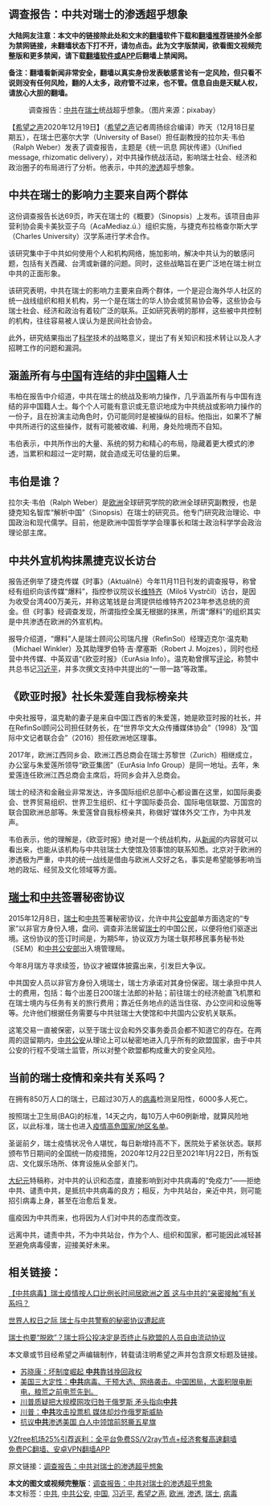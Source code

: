  <h2>调查报告：中共对瑞士的渗透超乎想象</h2> <p class="notice"><b>大陆网友注意：本文中的链接除此处和文末的<a href="https://github.com/bannedbook/fanqiang" >翻墙</a>软件下载和<a href="https://github.com/killgcd/justmysocks/blob/master/README.md">翻墙推荐</a>链接外全部为禁网链接，未翻墙状态下打不开，请勿点击。此为文字版禁闻，欲看图文视频完整版和更多禁闻，请下载<a href="https://github.com/bannedbook/fanqiang">翻墙软件或APP</a>后翻墙上禁闻网。</p><p>备注：翻墙看新闻非常安全，翻墙以真实身份发表敏感言论有一定风险，但只看不说则没有任何风险，翻的人太多，政府管不过来，也不管。信息自由是天赋人权，请放心大胆的翻墙。</b></p>  <div class="entry"> <figure><figcaption>调查报告：<a href="https://www.bannedbook.org/bnews/tag/%e4%b8%ad%e5%85%b1/" class="st_tag internal_tag" rel="tag" title="标签 中共 下的日志">中共</a>在<a href="https://www.bannedbook.org/bnews/tag/%e7%91%9e%e5%a3%ab/" class="st_tag internal_tag" rel="tag" title="标签 瑞士 下的日志">瑞士</a>统战超乎想象。（图片来源：pixabay）</figcaption></figure> <p>【<span class='wp_keywordlink_affiliate'><a href="https://www.soundofhope.org" title="希望之声" target="_blank">希望之声</a></span>2020年12月19日】（<a href="https://www.bannedbook.org/bnews/tag/%e5%b8%8c%e6%9c%9b%e4%b9%8b%e5%a3%b0/" class="st_tag internal_tag" rel="tag" title="标签 希望之声 下的日志">希望之声</a>记者周扬综合编译）昨天（12月18日星期五），在瑞士巴塞尔大学（University of Basel）担任副教授的拉尔夫·韦伯（Ralph Weber）发表了调查报告，主题是《统一讯息 网状传递》（Unified message, rhizomatic delivery），对中共操作统战活动，影响瑞士社会、经济和政治圈子的布局进行了分析。他表示，中共的<a href="https://www.bannedbook.org/bnews/tag/%E6%B8%97%E9%80%8F/" class="st_tag internal_tag" rel="tag" title="标签 渗透 下的日志">渗透</a>超乎想象。</p> <h2><strong>中共在瑞士的影响力主要来自两个群体</strong></h2> <p>这份调查报告长达69页，昨天在瑞士的《概要》（Sinopsis）上发布。该项目由非营利协会奥卡美狄亚子乌（AcaMediaz.ú.）组织实施，与捷克布拉格查尔斯大学（Charles University）汉学系进行学术合作。</p> <p>该研究集中于中共如何使用个人和机构网络，施加影响，解决中共认为的敏感问题，包括有关西藏、台湾或新疆的问题。同时，这些战略旨在更广泛地在瑞士树立中共的正面形象。</p> <p>该研究表明，中共在瑞士的影响力主要来自两个群体，一个是迎合海外华人社区的统一战线组织和相关机构，另一个是在瑞士的华人协会或贸易协会等，这些协会与瑞士社会、经济和政治有着较广泛的联系。正如研究表明的那样，这些被中共控制的机构，往往容易被人误认为是民间社会协会。</p> <p>此外，研究结果指出了<span class='wp_keywordlink'><a href="https://www.bannedbook.org/forum11/topic309.html" title="禁片：“科学”的棍子" target="_blank">科学</a></span>技术的战略意义，提出了有关知识和技术转让以及人才招聘工作的问题和漏洞。</p> <h2><strong>涵盖所有与<span class='wp_keywordlink_affiliate'><a href="https://www.bannedbook.org/" title="中国" target="_blank">中国</a></span>有连结的非<a href="https://www.bannedbook.org/bnews/tag/%E4%B8%AD%E5%9B%BD/" class="st_tag internal_tag" rel="tag" title="标签 中国 下的日志">中国</a>籍人士</strong></h2> <p>韦柏在报告中介绍道，中共在瑞士的统战及影响力操作，几乎涵盖所有与中国有连结的非中国籍人士。每个个人可能有意识或无意识地成为中共统战或影响力操作的一份子，且在扮演主动角色时，仍可能同时是被操纵的目标。他指出，如果不了解中共所进行的这些操作，就有可能被收编、利用，身处险境而不自知。</p> <p>韦伯表示，中共所作出的大量、系统的努力和精心的布局，隐藏着更大模式的渗透，当累积和超过一定时期，就会造成无可估量的后果。</p>  <h2><strong>韦伯是谁？</strong></h2> <p>拉尔夫·韦伯（Ralph Weber）是<a href="https://www.bannedbook.org/bnews/tag/%e6%ac%a7%e6%b4%b2/" class="st_tag internal_tag" rel="tag" title="标签 欧洲 下的日志">欧洲</a>全球研究学院的欧洲全球研究副教授，也是捷克知名智库“解析中国”（Sinopsis）在瑞士的研究员。他专门研究政治理论、中国政治和现代儒学。目前，他是欧洲中国哲学学会理事长和瑞士政治科学学会政治理论部主席。</p> <h2><strong>中共外宣机构抹黑捷克议长访台</strong></h2> <p>报告还例举了捷克传媒《时事》（Aktuálně）今年11月11日刊发的调查报导，称曾经有组织向该传媒“爆料”，指控参议院议长<a href="https://www.epochtimes.com/gb/tag/%E7%BB%B4%E7%89%B9%E9%BD%90.html">维特齐</a>（Miloš Vystrčil）访台，是因为收受台湾400万美元，并称这笔钱是台湾提供给维特齐2023年参选总统的资金。但《时事》经调查发现，所谓指控全属无根据的抹黑，所谓“爆料”的组织其实是中共渗透在欧洲的外宣机构。</p> <p>报导介绍道，“爆料”人是瑞士顾问公司瑞凡搜（RefinSol）经理迈克尔·温克勒（Michael Winkler）及其助理罗伯特·吉·摩塞斯（Robert J. Mojzes），同时也经营中共传媒、中英双语“《欧亚时报》（EurAsia Info）。温克勒曾撰写<span class='wp_keywordlink_affiliate'><a href="https://www.bannedbook.org/bnews/comments/" title="新闻评论" target="_blank">评论</a></span>，称赞中共总书记<a href="https://www.bannedbook.org/bnews/tag/%e4%b9%a0%e8%bf%91%e5%b9%b3/" class="st_tag internal_tag" rel="tag" title="标签 习近平 下的日志">习近平</a>，并多次撰文支持中共提出的“一带一路”等政策。</p> <h2><strong>《欧亚时报》社长朱爱莲自我标榜亲共</strong></h2> <p>中央社报导，温克勒的妻子是来自中国江西省的朱爱莲，她是欧亚时报的社长，并在RefinSol顾问公司担任财务长，在“世界华文大众传播媒体协会”（1998）及“国际中文记者联合会”（2016）担任欧洲地区理事。</p> <p>2017年，欧洲江西同乡会、欧洲江西总商会在瑞士苏黎世（Zurich）相继成立，办公室与朱爱莲所领导“欧亚集团”（EurAsia Info Group）是同一地址。去年，朱爱莲连任欧洲江西总商会主席后，将同乡会并入总商会。</p> <p>瑞士的经济和金融业非常发达，许多国际组织总部中心都设置在这里，如国际奥委会、世界贸易组织、世界卫生组织、红十字国际委员会、国际电信联盟、万国宫的联合国欧洲总部等。朱爱莲曾自我标榜亲共，称做好‘媒体外交’工作，为中共发声。</p> <p>韦伯表示，他的理解是，《欧亚时报》绝对是一个统战机构，从<span class='wp_keywordlink_affiliate'><a href="https://www.bannedbook.org/" title="新闻">新闻</a></span>的内容就可以看出来，也能从该机构与中共驻瑞士大使馆及领事馆的联系知悉。北京对于欧洲的渗透极为严重，中共的统一战线是借由与欧洲人交好之名，事实是希望能够影响当地的政坛、经贸及文化领域等方面。</p>  <h2><strong><a href="https://www.epochtimes.com/gb/tag/%E7%91%9E%E5%A3%AB.html">瑞士</a>和<a href="https://www.epochtimes.com/gb/tag/%E4%B8%AD%E5%85%B1.html">中共</a>签署秘密协议</strong></h2> <p>2015年12月8日，<a href="https://www.epochtimes.com/gb/tag/%E7%91%9E%E5%A3%AB.html">瑞士</a>和<a href="https://www.epochtimes.com/gb/tag/%E4%B8%AD%E5%85%B1.html">中共</a>签署秘密协议，允许中共<a href="https://www.epochtimes.com/gb/tag/%E5%85%AC%E5%AE%89%E9%83%A8.html">公安部</a>单方面选定的“专家”以非官方身份入境，盘问、调查非法居留<a href="https://www.epochtimes.com/gb/tag/%E7%91%9E%E5%A3%AB.html">瑞士</a>的中国公民，以便将他们驱逐出境。这份协议的签订时间是，为期5年，协议双方为瑞士联邦移民事务秘书处（SEM）和<a href="https://www.epochtimes.com/gb/tag/%E4%B8%AD%E5%85%B1.html">中共</a><a href="https://www.epochtimes.com/gb/tag/%E5%85%AC%E5%AE%89%E9%83%A8.html">公安部</a>出入境管理局。</p> <p>今年8月瑞方寻求续签，协议才被媒体披露出来，引发巨大争议。</p> <p>中共国安人员以非官方身份入境瑞士，瑞士方承诺对其身份保密。瑞士承担中共人士的费用，包括：每个出差日200瑞士法郎的补贴；前往瑞士的经济舱直飞机票和在瑞士境内与任务有关的旅行费用；靠近任务地点的适当住宿、办公空间和设施等等。允许他们根据任务需要与中共驻瑞士大使馆和中共国内公安机关联系。</p> <p>这笔交易一直被保密，以至于瑞士议会和外交事务委员会都不知道它的存在。在两周的逗留期内，<a href="https://www.bannedbook.org/bnews/tag/%E4%B8%AD%E5%85%B1%E5%85%AC%E5%AE%89/" class="st_tag internal_tag" rel="tag" title="标签 中共公安 下的日志">中共公安</a>从理论上可以秘密地进入几乎所有的欧盟国家，由于中共公安的行程不受瑞士监管，所以对整个欧盟都构成重大的安全风险。</p> <h2><strong>当前的瑞士疫情和亲共有关系吗？</strong></h2> <p>在拥有850万人口的瑞士，已超过30万人的<a href="https://www.bannedbook.org/bnews/tag/%e7%97%85%e6%af%92/" class="st_tag internal_tag" rel="tag" title="标签 病毒 下的日志">病毒</a>检测呈阳性，6000多人死亡。</p> <p>按照瑞士卫生局(BAG)的标准，14天之内，每10万人中60例新增，就算风险地区，以此标准，瑞士也进入<a href="https://www.bag.admin.ch/bag/de/home/krankheiten/ausbrueche-epidemien-pandemien/aktuelle-ausbrueche-epidemien/novel-cov/empfehlungen-fuer-reisende/quarantaene-einreisende.html" target="_blank">疫情高危国家/地区名单</a>。</p> <p>圣诞前夕，瑞士疫情状况令人堪忧，每日新增持高不下，医院处于紧张状态。联邦颁布节日期间的全国统一防疫措施，2020年12月22日至2021年1月22日，所有饭店、文化娱乐场所、体育设施从全部关门。</p>  <p><span class='wp_keywordlink_affiliate'><a href="http://www.epochtimes.com/" title="大纪元" target="_blank">大纪元</a></span>特稿称，对中共的认识和态度，直接影响到对中共病毒的“免疫力”——拒绝中共、谴责中共，是抵抗中共病毒的良方；相反，为中共站台，亲近中共，则可能招引病毒上身，甚至在治愈后复发。</p> <p>瘟疫因为中共而来，也将因为人们对中共的态度而改变。</p> <p>远离中共，谴责中共，不为中共站台，作为个人、组织和国家，都可能因此减轻甚至避免病毒侵害，迎接美好未来。</p> <h2><strong>相关链接：</strong></h2> <p><a href="https://www.soundofhope.org/post/363331">【中共病毒】瑞士疫情按人口比例长时间居欧洲之首 这与中共的“亲密接触”有关系吗？</a></p> <p><a href="https://www.soundofhope.org/post/452386">世界人权日之际 瑞士与中共警察的秘密协议遭起底</a></p> <p><a href="https://www.soundofhope.org/post/415075">瑞士也要“脱欧”？瑞士将公投决定是否终止与欧盟的人员自由流动协议</a></p> <p>本文章或节目经希望之声编辑制作，转载请注明希望之声并包含原文标题及链接。</p>  <ul class='op-related-articles' title='相关阅读'> <li><a href='https://www.bannedbook.org/bnews/comments/20201220/1451319.html' target='_blank'>苏晓康：坏制度崛起 <b>中共</b>靠钱挽回政权</a></li> <li><a href='https://www.bannedbook.org/bnews/bannedvideo/20201220/1451288.html' target='_blank'>美国三大定性：<b>中共</b>病毒、干预大选、网络袭击。中国困局，大面积限电断电，粮荒之前电荒先到。</a></li> <li><a href='https://www.bannedbook.org/bnews/topimagenews/20201220/1451269.html' target='_blank'>川普质疑把大规模网攻归咎于俄罗斯 矛头指向<b>中共</b></a></li> <li><a href='https://www.bannedbook.org/bnews/comments/20201220/1451262.html' target='_blank'>川普：<b>中共</b>攻击投票机 媒体却炒作俄罗斯威胁</a></li> <li><a href='https://www.bannedbook.org/bnews/taiwannews/20201220/1451202.html' target='_blank'>抗议<b>中共</b>渗透美国 白人中领馆前怒撕五星旗</a></li> </ul> <p class="texttj"> <a href="https://github.com/bannedbook/fanqiang/wiki/V2ray%E6%9C%BA%E5%9C%BA" target="_blank">V2free机场25%引荐返利：全平台免费SS/V2ray节点+经济套餐高速翻墙</a><br/> <a href="https://github.com/bannedbook/fanqiang/wiki/%E7%A6%81%E9%97%BB%E7%BD%91%E5%AE%89%E5%8D%93%E7%BF%BB%E5%A2%99%E6%96%B0%E9%97%BBAPP" target="_blank">免费PC翻墙、安卓VPN翻墙APP</a></p><p>原文链接：<a class="src_link"  href="https://www.soundofhope.org/post/455359" target="_blank">调查报告：中共对瑞士的渗透超乎想象</a></p><a name='sharetosocial'></a>       <div><b>本文的图文或视频完整版</b>：<a href='https://www.bannedbook.org/bnews/comments/20201220/1451324.html'>调查报告：中共对瑞士的渗透超乎想象</a></div>  </div><!--END ENTRY--> <div class="postfooter"> <div>本文标签：<a href="https://www.bannedbook.org/bnews/tag/%e4%b8%ad%e5%85%b1/" rel="tag">中共</a>, <a href="https://www.bannedbook.org/bnews/tag/%E4%B8%AD%E5%85%B1%E5%85%AC%E5%AE%89/" rel="tag">中共公安</a>, <a href="https://www.bannedbook.org/bnews/tag/%E4%B8%AD%E5%9B%BD/" rel="tag">中国</a>, <a href="https://www.bannedbook.org/bnews/tag/%e4%b9%a0%e8%bf%91%e5%b9%b3/" rel="tag">习近平</a>, <a href="https://www.bannedbook.org/bnews/tag/%e5%b8%8c%e6%9c%9b%e4%b9%8b%e5%a3%b0/" rel="tag">希望之声</a>, <a href="https://www.bannedbook.org/bnews/tag/%e6%ac%a7%e6%b4%b2/" rel="tag">欧洲</a>, <a href="https://www.bannedbook.org/bnews/tag/%E6%B8%97%E9%80%8F/" rel="tag">渗透</a>, <a href="https://www.bannedbook.org/bnews/tag/%e7%91%9e%e5%a3%ab/" rel="tag">瑞士</a>, <a href="https://www.bannedbook.org/bnews/tag/%e7%97%85%e6%af%92/" rel="tag">病毒</a></div>  </div><!--END POSTFOOTER--> 